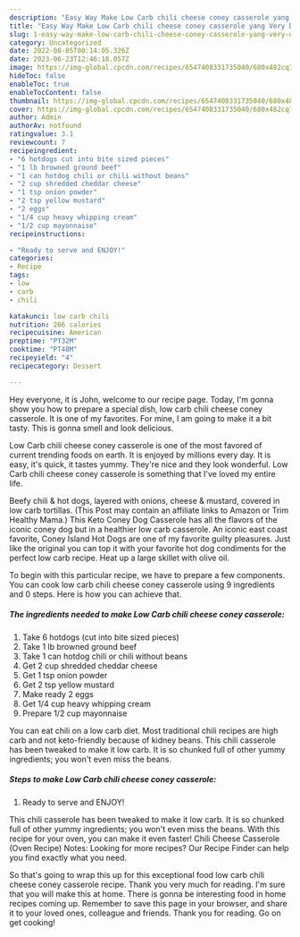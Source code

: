 ```yaml
---
description: "Easy Way Make Low Carb chili cheese coney casserole yang Very Delicious}"
title: "Easy Way Make Low Carb chili cheese coney casserole yang Very Delicious}"
slug: 1-easy-way-make-low-carb-chili-cheese-coney-casserole-yang-very-delicious
category: Uncategorized
date: 2022-08-05T00:14:05.326Z
date: 2023-06-23T12:46:18.057Z
image: https://img-global.cpcdn.com/recipes/6547408331735040/680x482cq70/low-carb-chili-cheese-coney-casserole-recipe-main-photo.jpg
hideToc: false
enableToc: true
enableTocContent: false
thumbnail: https://img-global.cpcdn.com/recipes/6547408331735040/680x482cq70/low-carb-chili-cheese-coney-casserole-recipe-main-photo.jpg
cover: https://img-global.cpcdn.com/recipes/6547408331735040/680x482cq70/low-carb-chili-cheese-coney-casserole-recipe-main-photo.jpg
author: Admin
authorAv: notfound
ratingvalue: 3.1
reviewcount: 7
recipeingredient:
- "6 hotdogs cut into bite sized pieces"
- "1 lb browned ground beef"
- "1 can hotdog chili or chili without beans"
- "2 cup shredded cheddar cheese"
- "1 tsp onion powder"
- "2 tsp yellow mustard"
- "2 eggs"
- "1/4 cup heavy whipping cream"
- "1/2 cup mayonnaise"
recipeinstructions:

- "Ready to serve and ENJOY!"
categories:
- Recipe
tags:
- low
- carb
- chili

katakunci: low carb chili 
nutrition: 266 calories
recipecuisine: American
preptime: "PT32M"
cooktime: "PT48M"
recipeyield: "4"
recipecategory: Dessert

---
```



Hey everyone, it is John, welcome to our recipe page. Today, I'm gonna show you how to prepare a special dish, low carb chili cheese coney casserole. It is one of my favorites. For mine, I am going to make it a bit tasty. This is gonna smell and look delicious.

Low Carb chili cheese coney casserole is one of the most favored of current trending foods on earth. It is enjoyed by millions every day. It is easy, it's quick, it tastes yummy. They're nice and they look wonderful. Low Carb chili cheese coney casserole is something that I've loved my entire life.

Beefy chili &amp; hot dogs, layered with onions, cheese &amp; mustard, covered in low carb tortillas. (This Post may contain an affiliate links to Amazon or Trim Healthy Mama.) This Keto Coney Dog Casserole has all the flavors of the iconic coney dog but in a healthier low carb casserole. An iconic east coast favorite, Coney Island Hot Dogs are one of my favorite guilty pleasures. Just like the original you can top it with your favorite hot dog condiments for the perfect low carb recipe. Heat up a large skillet with olive oil.


To begin with this particular recipe, we have to prepare a few components. You can cook low carb chili cheese coney casserole using 9 ingredients and 0 steps. Here is how you can achieve that.

<!--inarticleads1-->

##### The ingredients needed to make Low Carb chili cheese coney casserole:

1. Take 6 hotdogs (cut into bite sized pieces)
1. Take 1 lb browned ground beef
1. Take 1 can hotdog chili or chili without beans
1. Get 2 cup shredded cheddar cheese
1. Get 1 tsp onion powder
1. Get 2 tsp yellow mustard
1. Make ready 2 eggs
1. Get 1/4 cup heavy whipping cream
1. Prepare 1/2 cup mayonnaise


You can eat chili on a low carb diet. Most traditional chili recipes are high carb and not keto-friendly because of kidney beans. This chili casserole has been tweaked to make it low carb. It is so chunked full of other yummy ingredients; you won&#39;t even miss the beans. 

<!--inarticleads2-->

##### Steps to make Low Carb chili cheese coney casserole:


1. Ready to serve and ENJOY!

This chili casserole has been tweaked to make it low carb. It is so chunked full of other yummy ingredients; you won&#39;t even miss the beans. With this recipe for your oven, you can make it even faster! Chili Cheese Casserole (Oven Recipe) Notes: Looking for more recipes? Our Recipe Finder can help you find exactly what you need. 

So that's going to wrap this up for this exceptional food low carb chili cheese coney casserole recipe. Thank you very much for reading. I'm sure that you will make this at home. There is gonna be interesting food in home recipes coming up. Remember to save this page in your browser, and share it to your loved ones, colleague and friends. Thank you for reading. Go on get cooking!
